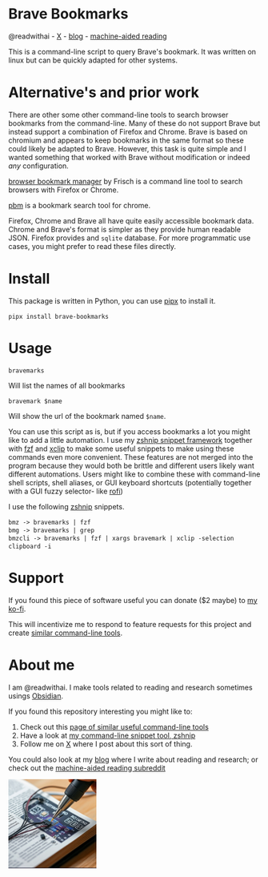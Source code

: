 # Brave Bookmarks
@readwithai - [X](https://x.com/readwithai) - [blog](https://readwithai.substack.com/) - [machine-aided reading]()

This is a command-line script to query Brave's bookmark. It was written on linux but can be quickly adapted for other systems.

# Alternative's and prior work
There are other some other command-line tools to search browser bookmarks from the command-line. Many of these do not support Brave but instead support a combination of Firefox and Chrome. Brave is based on chromium and appears to keep bookmarks in the same format so these could likely be adapted to Brave. However, this task is quite simple and I wanted something that worked with Brave without modification or indeed *any* configuration.

[browser bookmark manager](https://github.com/crunchtime-ali/browser-bookmark-manager) by  Frisch is a command line tool to search browsers with Firefox or Chrome.

[pbm](https://github.com/westurner/pbm) is a bookmark search tool for chrome.

Firefox, Chrome and Brave all have quite easily accessible bookmark data. Chrome and Brave's format is simpler as they provide human readable JSON. Firefox provides and `sqlite` database. For more programmatic use cases, you might prefer to read these files directly.

# Install
This package is written in Python, you can use [pipx](https://github.com/pypa/pipx) to install it.

```
pipx install brave-bookmarks
```

# Usage
```
bravemarks
```

Will list the names of all bookmarks

```
bravemark $name
```

Will show the url of the bookmark named `$name`.


You can use this script as is, but if you access bookmarks a lot you might like to add a little automation. I use my [zshnip snippet framework](https://github.com/facetframer/zshnip) together with [fzf](https://github.com/junegunn/fzf) and [xclip](https://github.com/astrand/xclip) to make some useful snippets to make using these commands even more convenient. These features are not merged into the program because they would both be brittle and different users likely want different automations. Users might like to combine these with command-line shell scripts, shell aliases, or GUI keyboard shortcuts (potentially together with a GUI fuzzy selector- like [rofi](https://github.com/adi1090x/rofi))

I use the following [zshnip](https://github.com/facetframer/zshnip) snippets.

```
bmz -> bravemarks | fzf
bmg -> bravemarks | grep
bmzcli -> bravemarks | fzf | xargs bravemark | xclip -selection clipboard -i
```

# Support
If you found this piece of software useful you can donate ($2 maybe) to [my ko-fi]( https://ko-fi.com/c/409f19e716).

This will incentivize me to respond to feature requests for this project and create [similar command-line tools](https://readwithai.substack.com/p/my-productivity-tools).

# About me
I am @readwithai. I make tools related to reading and research sometimes usings [Obsidian](https://readwithai.substack.com/p/what-exactly-is-obsidian
).

If you found this repository interesting you might like to:
1. Check out this [page of similar useful command-line tools](https://readwithai.substack.com/p/my-productivity-tools)
2. Have a look at [my command-line snippet tool, zshnip](https://github.com/facetframer/zshnip)
3. Follow me on [X](https//x.com/readwithai) where I post about this sort of thing.

You could also look at my [blog](https://readwithai.substack.com/) where I write about reading and research; or check out the [machine-aided reading subreddit](https://www.reddit.com/r/machineAidedReading/)

![readwithai logo](logo.png)
